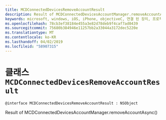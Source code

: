 ```yaml
---
title: MCDConnectedDevicesRemoveAccountResult
description: Result of MCDConnectedDevicesAccountManager.removeAccountAsync()
keywords: microsoft, windows, iOS, iPhone, objectiveC, 연결 된 장치, 프로젝트 로마
ms.openlocfilehash: 78cb3ef38184e455a3e82d78deb9f4caf7ad0439
ms.sourcegitcommit: 75680b384946e11257bb2a33044a3172dec5220e
ms.translationtype: MT
ms.contentlocale: ko-KR
ms.lasthandoff: 04/02/2019
ms.locfileid: "58907315"
---
```

# <a name="class-mcdconnecteddevicesremoveaccountresult"></a>클래스 `MCDConnectedDevicesRemoveAccountResult` 

```
@interface MCDConnectedDevicesRemoveAccountResult : NSObject
```  
Result of MCDConnectedDevicesAccountManager.removeAccountAsync()